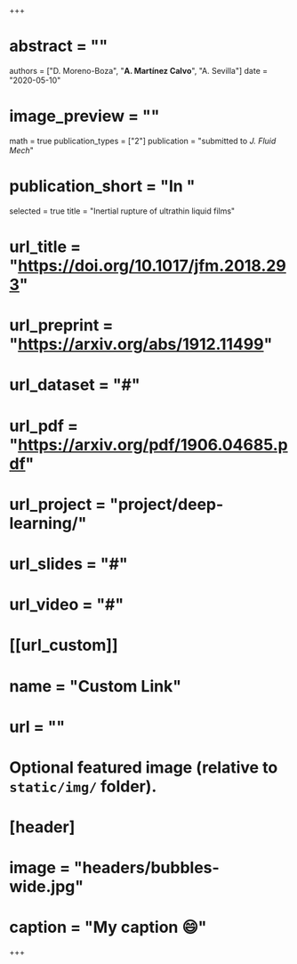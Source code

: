 +++
# abstract = ""
authors = ["D. Moreno-Boza", "**A. Martínez Calvo**", "A. Sevilla"]
date = "2020-05-10"
# image_preview = ""
math = true
publication_types = ["2"]
publication = "submitted to _J. Fluid Mech_"
# publication_short = "In "
selected = true
title = "Inertial rupture of ultrathin liquid films"
# url_title = "https://doi.org/10.1017/jfm.2018.293"
# url_preprint = "https://arxiv.org/abs/1912.11499"
# url_dataset = "#"
# url_pdf = "https://arxiv.org/pdf/1906.04685.pdf"
# url_project = "project/deep-learning/"
# url_slides = "#"
# url_video = "#"

# [[url_custom]]
 # name = "Custom Link"
 # url = ""

# Optional featured image (relative to `static/img/` folder).
# [header]
# image = "headers/bubbles-wide.jpg"
# caption = "My caption :smile:"

+++
